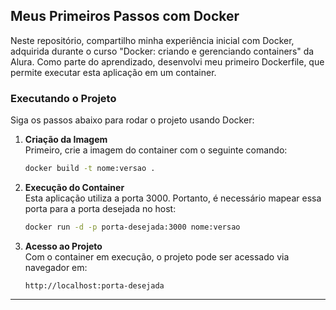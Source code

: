 ## Meus Primeiros Passos com Docker

Neste repositório, compartilho minha experiência inicial com Docker, adquirida durante o curso "Docker: criando e gerenciando containers" da Alura. Como parte do aprendizado, desenvolvi meu primeiro Dockerfile, que permite executar esta aplicação em um container.

### Executando o Projeto

Siga os passos abaixo para rodar o projeto usando Docker:

1. **Criação da Imagem**  
   Primeiro, crie a imagem do container com o seguinte comando:  
   ```bash
   docker build -t nome:versao .
   ```

2. **Execução do Container**  
   Esta aplicação utiliza a porta 3000. Portanto, é necessário mapear essa porta para a porta desejada no host:  
   ```bash
   docker run -d -p porta-desejada:3000 nome:versao
   ```

3. **Acesso ao Projeto**  
   Com o container em execução, o projeto pode ser acessado via navegador em:  
   ```
   http://localhost:porta-desejada
   ```

---
